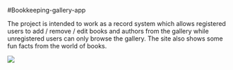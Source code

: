 #Bookkeeping-gallery-app

The project is intended to work as a record system which allows registered users to add / remove / edit books and authors from the gallery while unregistered users can only browse the gallery. The site also shows some fun facts from the world of books.

<img src="https://drive.google.com/file/d/1Qo2mv-DQz4DXXeHXwy9EfUB6PNJDKfH7/view">
